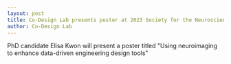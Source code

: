 ```yaml
---
layout: post
title: Co-Design Lab presents poster at 2023 Society for the Neuroscience of Creativity (SfNC) annual meeting
author: Co-Design Lab
---
```


PhD candidate Elisa Kwon will present a poster titled "Using neuroimaging to enhance data-driven engineering design tools"